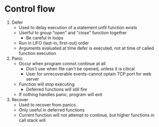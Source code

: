 # Control flow

1. Defer
    - Used to delay execution of a statement unfil function exists
    - Userful to group "open" and "close" function together
        - Be careful in loops
    - Run in LIFO (last-in, first-out) order
    - Arguments evaluated at time defer is executed, not at time of called function execution
2. Panic
    - Occur when program connot continue at all
        - Don't use when file can't be opened, unless it is citical
        - User for unrecoverable events-cannot optain TCP port for web server
    - Function will stop executing
        - Deferred functions will still fire
    - If nothing handles panic, program will exit 
3. Recover
    - Used to recover from panics
    - Only useful in deferred functions
    - Current function will not attempt to continue, but higher functions in call stack will
    